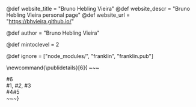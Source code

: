 <!--
Add here global page variables to use throughout your
website.
The website_* must be defined for the RSS to work
-->
@def website_title = "Bruno Hebling Vieira"
@def website_descr = "Bruno Hebling Vieira personal page"
@def website_url   = "https://bhvieira.github.io/"

@def author = "Bruno Hebling Vieira"

@def mintoclevel = 2

<!--
Add here files or directories that should be ignored by Franklin, otherwise
these files might be copied and, if markdown, processed by Franklin which
you might not want. Indicate directories by ending the name with a `/`.
-->
@def ignore = ["node_modules/", "franklin", "franklin.pub"]

<!--
Add here global latex commands to use throughout your
pages. It can be math commands but does not need to be.
For instance:
* \newcommand{\phrase}{This is a long phrase to copy.}
-->
\newcommand{\publidetails}[6]{
                ~~~
                <sup>
                <div class="publidetailscontainer">
                    <div class="publleft"> #6 </div>
                    <div class="publright"> #1, <i>#2</i>, #3 <br> #4#5 </div>
                </div>
                </sup>
                ~~~}

